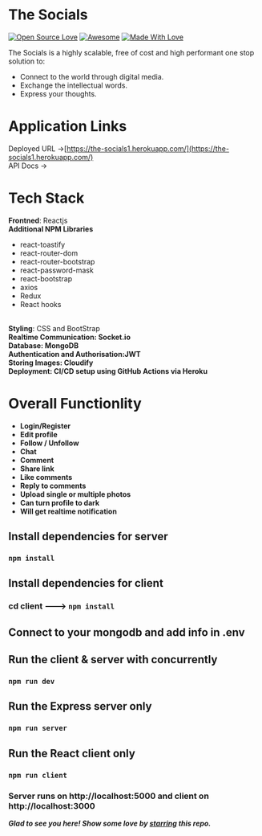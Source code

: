 # The Socials
[![Open Source Love](https://badges.frapsoft.com/os/v2/open-source.svg?v=103)](https://github.com/Avibtb)
[![Awesome](https://cdn.rawgit.com/sindresorhus/awesome/d7305f38d29fed78fa85652e3a63e154dd8e8829/media/badge.svg)](https://github.com/Avibtb) [![Made With Love](https://img.shields.io/badge/Made%20With-Love-orange.svg)](https://github.com/Avibtb)

The Socials is a highly scalable, free of cost and high performant one stop solution to:
- Connect to the world through digital media.
- Exchange the intellectual words.
- Express your thoughts.

# Application Links

Deployed URL ->[https://the-socials1.herokuapp.com/](https://the-socials1.herokuapp.com/)
<br>
API Docs -> 

# Tech Stack

<b>Frontned</b>: Reactjs
<br>
<b>Additional NPM Libraries</b>
  - react-toastify
  - react-router-dom
  - react-router-bootstrap
  - react-password-mask
  - react-bootstrap
  - axios
  - Redux
  - React hooks
 
<br>
<b>Styling</b>: CSS and BootStrap
<br>
<b>Realtime Communication<b>: Socket.io
<br>
<b>Database</b>: MongoDB
<br>
<b>Authentication and Authorisation</b>:JWT
<br>
<b>Storing Images</b>: Cloudify
<br>
<b>Deployment</b>: CI/CD setup using GitHub Actions via Heroku

# Overall Functionlity
- Login/Register
- Edit profile
- Follow / Unfollow
- Chat
- Comment
- Share link
- Like comments 
- Reply to comments
- Upload single or multiple photos
- Can turn profile to dark
- Will get realtime notification


## Install dependencies for server 
### `npm install`

## Install dependencies for client
### cd client ---> `npm install`

## Connect to your mongodb and add info in .env

## Run the client & server with concurrently
### `npm run dev`

## Run the Express server only
### `npm run server`

## Run the React client only
### `npm run client`

### Server runs on http://localhost:5000 and client on http://localhost:3000

  

***Glad to see you here! Show some love by [starring](https://github.com/Avibtb/College-Project-) this repo.***



